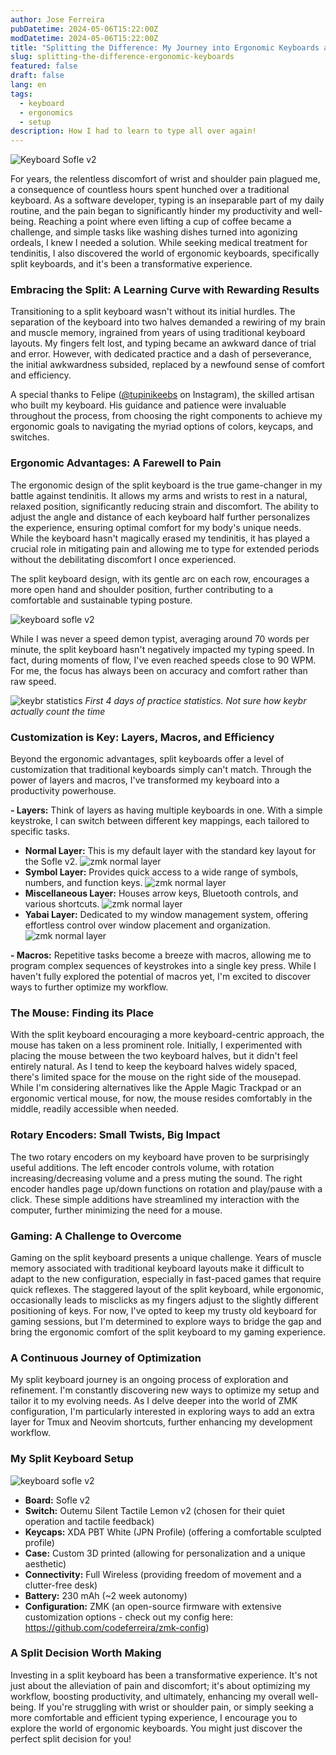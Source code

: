 ```yaml
---
author: Jose Ferreira
pubDatetime: 2024-05-06T15:22:00Z
modDatetime: 2024-05-06T15:22:00Z
title: "Splitting the Difference: My Journey into Ergonomic Keyboards and Pain-Free Productivity"
slug: splitting-the-difference-ergonomic-keyboards
featured: false
draft: false
lang: en
tags:
  - keyboard
  - ergonomics
  - setup
description: How I had to learn to type all over again!
---
```


![Keyboard Sofle v2](/images/keyboard_90.png)

For years, the relentless discomfort of wrist and shoulder pain plagued me, a consequence of countless hours spent hunched over a traditional keyboard. As a software developer, typing is an inseparable part of my daily routine, and the pain began to significantly hinder my productivity and well-being. Reaching a point where even lifting a cup of coffee became a challenge, and simple tasks like washing dishes turned into agonizing ordeals, I knew I needed a solution. While seeking medical treatment for tendinitis, I also discovered the world of ergonomic keyboards, specifically split keyboards, and it's been a transformative experience.

### Embracing the Split: A Learning Curve with Rewarding Results

Transitioning to a split keyboard wasn't without its initial hurdles. The separation of the keyboard into two halves demanded a rewiring of my brain and muscle memory, ingrained from years of using traditional keyboard layouts. My fingers felt lost, and typing became an awkward dance of trial and error. However, with dedicated practice and a dash of perseverance, the initial awkwardness subsided, replaced by a newfound sense of comfort and efficiency.

A special thanks to Felipe (<a href="https://instagram.com/tupinikeebs" target="_blank">@tupinikeebs</a> on Instagram), the skilled artisan who built my keyboard. His guidance and patience were invaluable throughout the process, from choosing the right components to achieve my ergonomic goals to navigating the myriad options of colors, keycaps, and switches.

### Ergonomic Advantages: A Farewell to Pain

The ergonomic design of the split keyboard is the true game-changer in my battle against tendinitis. It allows my arms and wrists to rest in a natural, relaxed position, significantly reducing strain and discomfort. The ability to adjust the angle and distance of each keyboard half further personalizes the experience, ensuring optimal comfort for my body's unique needs. While the keyboard hasn't magically erased my tendinitis, it has played a crucial role in mitigating pain and allowing me to type for extended periods without the debilitating discomfort I once experienced.

The split keyboard design, with its gentle arc on each row, encourages a more open hand and shoulder position, further contributing to a comfortable and sustainable typing posture.

![keyboard sofle v2](/images/keyboard_88.png)

While I was never a speed demon typist, averaging around 70 words per minute, the split keyboard hasn't negatively impacted my typing speed. In fact, during moments of flow, I've even reached speeds close to 90 WPM. For me, the focus has always been on accuracy and comfort rather than raw speed.

![keybr statistics](/images/keyboard_91.png)
_First 4 days of practice statistics. Not sure how keybr actually count the time_

### Customization is Key: Layers, Macros, and Efficiency

Beyond the ergonomic advantages, split keyboards offer a level of customization that traditional keyboards simply can't match. Through the power of layers and macros, I've transformed my keyboard into a productivity powerhouse.

**- Layers:** Think of layers as having multiple keyboards in one. With a simple keystroke, I can switch between different key mappings, each tailored to specific tasks.

- **Normal Layer:** This is my default layer with the standard key layout for the Sofle v2.
  ![zmk normal layer](/images/keyboard_93.png)
- **Symbol Layer:** Provides quick access to a wide range of symbols, numbers, and function keys.
  ![zmk normal layer](/images/keyboard_94.png)
- **Miscellaneous Layer:** Houses arrow keys, Bluetooth controls, and various shortcuts.
  ![zmk normal layer](/images/keyboard_95.png)
- **Yabai Layer:** Dedicated to my window management system, offering effortless control over window placement and organization.
  ![zmk normal layer](/images/keyboard_92.png)

**- Macros:** Repetitive tasks become a breeze with macros, allowing me to program complex sequences of keystrokes into a single key press. While I haven't fully explored the potential of macros yet, I'm excited to discover ways to further optimize my workflow.

### The Mouse: Finding its Place

With the split keyboard encouraging a more keyboard-centric approach, the mouse has taken on a less prominent role. Initially, I experimented with placing the mouse between the two keyboard halves, but it didn't feel entirely natural. As I tend to keep the keyboard halves widely spaced, there's limited space for the mouse on the right side of the mousepad. While I'm considering alternatives like the Apple Magic Trackpad or an ergonomic vertical mouse, for now, the mouse resides comfortably in the middle, readily accessible when needed.

### Rotary Encoders: Small Twists, Big Impact

The two rotary encoders on my keyboard have proven to be surprisingly useful additions. The left encoder controls volume, with rotation increasing/decreasing volume and a press muting the sound. The right encoder handles page up/down functions on rotation and play/pause with a click. These simple additions have streamlined my interaction with the computer, further minimizing the need for a mouse.

### Gaming: A Challenge to Overcome

Gaming on the split keyboard presents a unique challenge. Years of muscle memory associated with traditional keyboard layouts make it difficult to adapt to the new configuration, especially in fast-paced games that require quick reflexes. The staggered layout of the split keyboard, while ergonomic, occasionally leads to misclicks as my fingers adjust to the slightly different positioning of keys. For now, I've opted to keep my trusty old keyboard for gaming sessions, but I'm determined to explore ways to bridge the gap and bring the ergonomic comfort of the split keyboard to my gaming experience.

### A Continuous Journey of Optimization

My split keyboard journey is an ongoing process of exploration and refinement. I'm constantly discovering new ways to optimize my setup and tailor it to my evolving needs. As I delve deeper into the world of ZMK configuration, I'm particularly interested in exploring ways to add an extra layer for Tmux and Neovim shortcuts, further enhancing my development workflow.

### My Split Keyboard Setup

![keyboard sofle v2](/images/keyboard_89.png)

- **Board:** Sofle v2
- **Switch:** Outemu Silent Tactile Lemon v2 (chosen for their quiet operation and tactile feedback)
- **Keycaps:** XDA PBT White (JPN Profile) (offering a comfortable sculpted profile)
- **Case:** Custom 3D printed (allowing for personalization and a unique aesthetic)
- **Connectivity:** Full Wireless (providing freedom of movement and a clutter-free desk)
- **Battery:** 230 mAh (~2 week autonomy)
- **Configuration:** ZMK (an open-source firmware with extensive customization options - check out my config here: https://github.com/codeferreira/zmk-config)

### A Split Decision Worth Making

Investing in a split keyboard has been a transformative experience. It's not just about the alleviation of pain and discomfort; it's about optimizing my workflow, boosting productivity, and ultimately, enhancing my overall well-being. If you're struggling with wrist or shoulder pain, or simply seeking a more comfortable and efficient typing experience, I encourage you to explore the world of ergonomic keyboards. You might just discover the perfect split decision for you!
